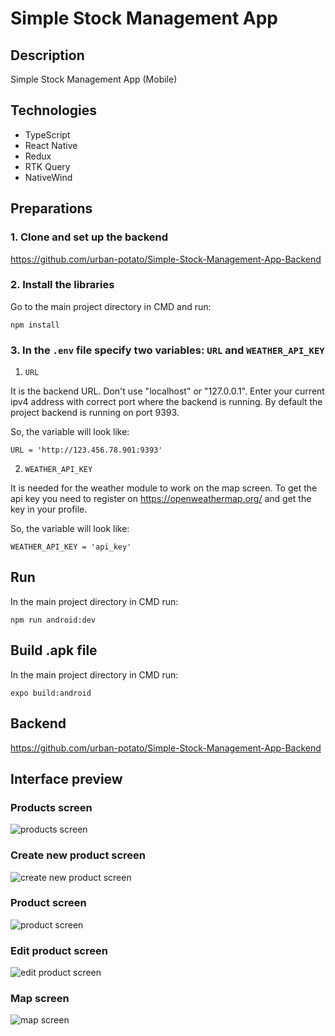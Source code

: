 # Simple Stock Management App

## Description

Simple Stock Management App (Mobile)

## Technologies

- TypeScript
- React Native
- Redux
- RTK Query
- NativeWind

## Preparations

### 1. Clone and set up the backend

https://github.com/urban-potato/Simple-Stock-Management-App-Backend

### 2. Install the libraries

Go to the main project directory in CMD and run:

```
npm install
```

### 3. In the `.env` file specify two variables: `URL` and `WEATHER_API_KEY`

1. `URL`

It is the backend URL. Don't use "localhost" or "127.0.0.1". Enter your current ipv4 address with correct port where the backend is running.
By default the project backend is running on port 9393.

So, the variable will look like:

`URL = 'http://123.456.78.901:9393'`

2. `WEATHER_API_KEY`

It is needed for the weather module to work on the map screen.
To get the api key you need to register on https://openweathermap.org/ and get the key in your profile.

So, the variable will look like:

`WEATHER_API_KEY = 'api_key'`

## Run

In the main project directory in CMD run:

```
npm run android:dev
```

## Build .apk file

In the main project directory in CMD run:

```
expo build:android
```

## Backend

https://github.com/urban-potato/Simple-Stock-Management-App-Backend

## Interface preview

### Products screen

![products screen](https://github.com/urban-potato/Simple-Stock-Management-App-Mobile/blob/main/interface_screens/products_screen.png?raw=true)

### Create new product screen

![create new product screen](https://github.com/urban-potato/Simple-Stock-Management-App-Mobile/blob/main/interface_screens/create_new_product_screen.png?raw=true)

### Product screen

![product screen](https://github.com/urban-potato/Simple-Stock-Management-App-Mobile/blob/main/interface_screens/product_screen.png?raw=true)

### Edit product screen

![edit product screen](https://github.com/urban-potato/Simple-Stock-Management-App-Mobile/blob/main/interface_screens/edit_product_screen.png?raw=true)

### Map screen

![map screen](https://github.com/urban-potato/Simple-Stock-Management-App-Mobile/blob/main/interface_screens/map_screen.png?raw=true)
